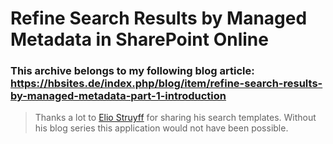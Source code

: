 # Refine Search Results by Managed Metadata in SharePoint Online
### This archive belongs to my following blog article: https://hbsites.de/index.php/blog/item/refine-search-results-by-managed-metadata-part-1-introduction

> Thanks a lot to [Elio Struyff](https://www.eliostruyf.com/) for sharing his search templates. Without his blog series this application would not have been possible. 
